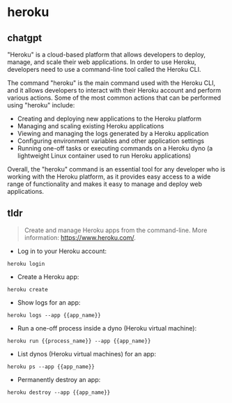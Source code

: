 # heroku 
## chatgpt 
"Heroku" is a cloud-based platform that allows developers to deploy, manage, and scale their web applications. In order to use Heroku, developers need to use a command-line tool called the Heroku CLI.

The command "heroku" is the main command used with the Heroku CLI, and it allows developers to interact with their Heroku account and perform various actions. Some of the most common actions that can be performed using "heroku" include:

- Creating and deploying new applications to the Heroku platform
- Managing and scaling existing Heroku applications
- Viewing and managing the logs generated by a Heroku application
- Configuring environment variables and other application settings
- Running one-off tasks or executing commands on a Heroku dyno (a lightweight Linux container used to run Heroku applications)

Overall, the "heroku" command is an essential tool for any developer who is working with the Heroku platform, as it provides easy access to a wide range of functionality and makes it easy to manage and deploy web applications. 

## tldr 
 
> Create and manage Heroku apps from the command-line.
> More information: <https://www.heroku.com/>.

- Log in to your Heroku account:

`heroku login`

- Create a Heroku app:

`heroku create`

- Show logs for an app:

`heroku logs --app {{app_name}}`

- Run a one-off process inside a dyno (Heroku virtual machine):

`heroku run {{process_name}} --app {{app_name}}`

- List dynos (Heroku virtual machines) for an app:

`heroku ps --app {{app_name}}`

- Permanently destroy an app:

`heroku destroy --app {{app_name}}`
